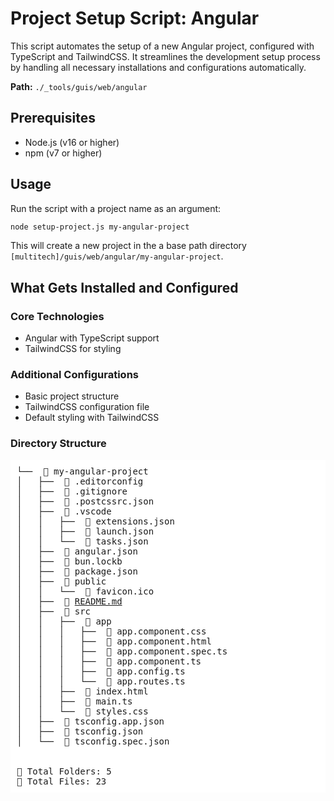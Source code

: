 # Project Setup Script: Angular

This script automates the setup of a new Angular project, configured with TypeScript and TailwindCSS. It streamlines the development setup process by handling all necessary installations and configurations automatically.

**Path:** `./_tools/guis/web/angular`

## Prerequisites

- Node.js (v16 or higher)
- npm (v7 or higher)

## Usage

Run the script with a project name as an argument:

```bash
node setup-project.js my-angular-project
```

This will create a new project in the a base path directory `[multitech]/guis/web/angular/my-angular-project`.

## What Gets Installed and Configured

### Core Technologies
- Angular with TypeScript support
- TailwindCSS for styling

### Additional Configurations
- Basic project structure
- TailwindCSS configuration file
- Default styling with TailwindCSS


### Directory Structure
<pre style="background-color: white; padding: 10px;">
└──  📂 my-angular-project
│   ├──  📄 .editorconfig
│   ├──  📄 .gitignore
│   ├──  📄 .postcssrc.json
│   ├──  📂 .vscode
│   │   ├──  📄 extensions.json
│   │   ├──  📄 launch.json
│   │   └──  📄 tasks.json
│   ├──  📄 angular.json
│   ├──  📄 bun.lockb
│   ├──  📄 package.json
│   ├──  📂 public
│   │   └──  📄 favicon.ico
│   ├──  📄 <a href="my-angular-project/README.md">README.md</a>
│   ├──  📂 src
│   │   ├──  📂 app
│   │   │   ├──  📄 app.component.css
│   │   │   ├──  📄 app.component.html
│   │   │   ├──  📄 app.component.spec.ts
│   │   │   ├──  📄 app.component.ts
│   │   │   ├──  📄 app.config.ts
│   │   │   └──  📄 app.routes.ts
│   │   ├──  📄 index.html
│   │   ├──  📄 main.ts
│   │   └──  📄 styles.css
│   ├──  📄 tsconfig.app.json
│   ├──  📄 tsconfig.json
│   └──  📄 tsconfig.spec.json


📂 Total Folders: 5
📄 Total Files: 23
</pre>
